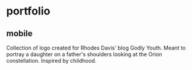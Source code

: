 # portfolio

## mobile

Collection of logo created for Rhodes Davis' blog Godly Youth. Meant to portray a daughter on a father's shoulders looking at the Orion constellation. Inspired by childhood.


